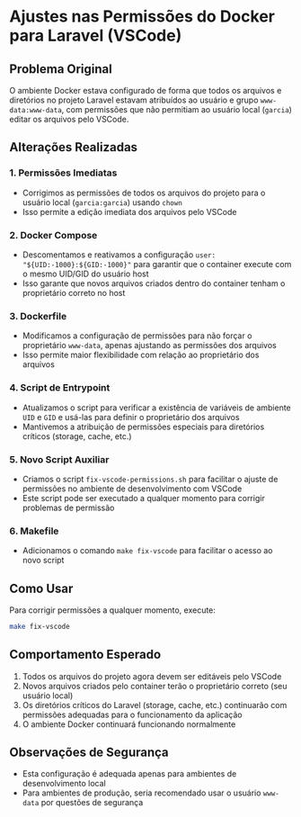 # Ajustes nas Permissões do Docker para Laravel (VSCode)

## Problema Original

O ambiente Docker estava configurado de forma que todos os arquivos e diretórios no projeto Laravel estavam atribuídos ao usuário e grupo `www-data:www-data`, com permissões que não permitiam ao usuário local (`garcia`) editar os arquivos pelo VSCode.

## Alterações Realizadas

### 1. Permissões Imediatas
- Corrigimos as permissões de todos os arquivos do projeto para o usuário local (`garcia:garcia`) usando `chown`
- Isso permite a edição imediata dos arquivos pelo VSCode

### 2. Docker Compose
- Descomentamos e reativamos a configuração `user: "${UID:-1000}:${GID:-1000}"` para garantir que o container execute com o mesmo UID/GID do usuário host
- Isso garante que novos arquivos criados dentro do container tenham o proprietário correto no host

### 3. Dockerfile
- Modificamos a configuração de permissões para não forçar o proprietário `www-data`, apenas ajustando as permissões dos arquivos
- Isso permite maior flexibilidade com relação ao proprietário dos arquivos

### 4. Script de Entrypoint
- Atualizamos o script para verificar a existência de variáveis de ambiente `UID` e `GID` e usá-las para definir o proprietário dos arquivos
- Mantivemos a atribuição de permissões especiais para diretórios críticos (storage, cache, etc.)

### 5. Novo Script Auxiliar
- Criamos o script `fix-vscode-permissions.sh` para facilitar o ajuste de permissões no ambiente de desenvolvimento com VSCode
- Este script pode ser executado a qualquer momento para corrigir problemas de permissão

### 6. Makefile
- Adicionamos o comando `make fix-vscode` para facilitar o acesso ao novo script

## Como Usar

Para corrigir permissões a qualquer momento, execute:

```bash
make fix-vscode
```

## Comportamento Esperado

1. Todos os arquivos do projeto agora devem ser editáveis pelo VSCode
2. Novos arquivos criados pelo container terão o proprietário correto (seu usuário local)
3. Os diretórios críticos do Laravel (storage, cache, etc.) continuarão com permissões adequadas para o funcionamento da aplicação
4. O ambiente Docker continuará funcionando normalmente

## Observações de Segurança

- Esta configuração é adequada apenas para ambientes de desenvolvimento local
- Para ambientes de produção, seria recomendado usar o usuário `www-data` por questões de segurança
